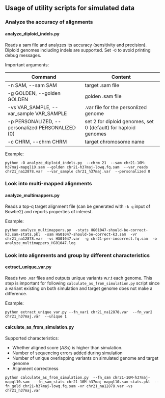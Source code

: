 ## Usage of utility scripts for simulated data
### Analyze the accuracy of alignments
#### analyze_diploid_indels.py 
Reads a sam file and analyzes its accuracy (sensitivity and precision).
Diploid genomes including indels are supported.
Set `-O` to avoid printing debug messages.

Important arguments:

Command                       | Content
----------------------------- | ----------------
-n SAM, --sam SAM             | target .sam file
-g GOLDEN, --golden GOLDEN    | golden .sam file
-vs VAR_SAMPLE, --var_sample VAR_SAMPLE | .var file for the personlized genome
-p PERSONALIZED, --personalized PERSONALIZED (0) | set 2 for diploid genomes, set 0 (default) for haploid genomes
-c CHRM, --chrm CHRM          | target chromosome name

Example:

`python -O analyze_diploid_indels.py 
--chrm 21 
--sam chr21-10M-h37maj-mapql10.sam
--golden chr21-h37maj-lowq.fq.sam 
--var_reads chr21_na12878.var 
--var_sample chr21_h37maj.var 
--personalized 0`

### Look into multi-mapped alignments
#### analyze_multimappers.py
Reads a top-q target alignment file (can be generated with `-k q` input of Bowtie2) and reports properties of interest.

Example:

`python analyze_multimappers.py 
-stats HG01047-should-be-correct-k3.sam-stats.pkl 
-sam HG01047-should-be-correct-k3.sam 
-vr chr21_na12878.var 
-vs HG01047.var 
-g chr21-per-incorrect.fq.sam 
-o analyze_multimappers_HG01047.log`

### Look into alignments and group by different characteristics
#### extract_unique_var.py
Reads two .var files and outputs unique variants w.r.t each genome.
This step is important for following `calculate_as_from_simulation.py` script since a variant existing on both simulation and target genome does not make a difference.

Example:

`python extract_unique_var.py
--fn_var1 chr21_na12878.var 
--fn_var2 chr21_h37maj.var 
--unique 1
`

#### calculate_as_from_simulation.py
Supported characteristics:
- Whether aligned score (_AS:i_) is higher than simulation.
- Number of sequencing errors added during simulation
- Number of unique overlapping variants on simulated genome and target genome
- Alignment correctness

`python calculate_as_from_simulation.py 
--fn_sam chr21-10M-h37maj-mapql10.sam 
--fn_sam_stats chr21-10M-h37maj-mapql10.sam-stats.pkl 
--fn_gold chr21-h37maj-lowq.fq.sam
-vr chr21_na12878.var
-vs chr21_h37maj.var`

